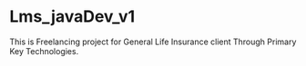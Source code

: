 # Lms_javaDev_v1
This is Freelancing project for General Life Insurance client Through Primary Key Technologies. 
